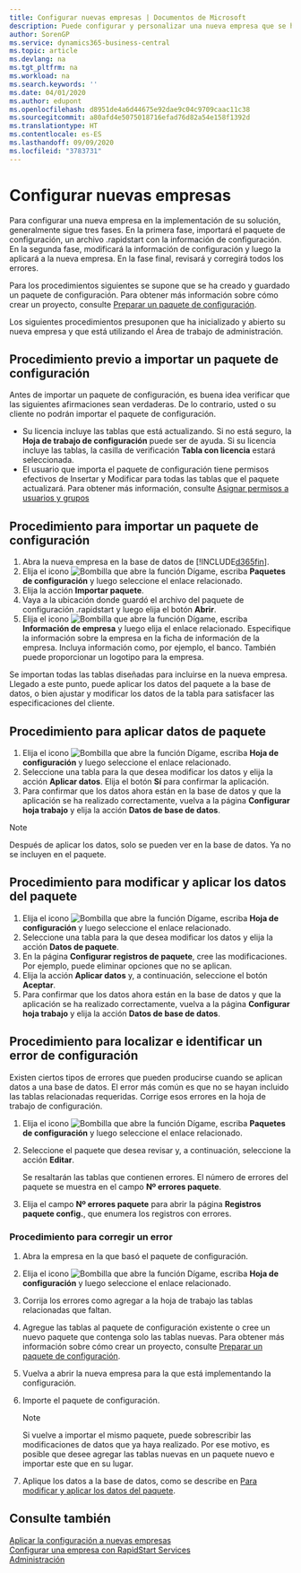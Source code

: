 ```yaml
---
title: Configurar nuevas empresas | Documentos de Microsoft
description: Puede configurar y personalizar una nueva empresa que se haya creado. Para ajustar la implementación, procederá en tres fases para completar la configuración.
author: SorenGP
ms.service: dynamics365-business-central
ms.topic: article
ms.devlang: na
ms.tgt_pltfrm: na
ms.workload: na
ms.search.keywords: ''
ms.date: 04/01/2020
ms.author: edupont
ms.openlocfilehash: d8951de4a6d44675e92dae9c04c9709caac11c38
ms.sourcegitcommit: a80afd4e5075018716efad76d82a54e158f1392d
ms.translationtype: HT
ms.contentlocale: es-ES
ms.lasthandoff: 09/09/2020
ms.locfileid: "3783731"
---
```

# <a name="configure-new-companies"></a>Configurar nuevas empresas
Para configurar una nueva empresa en la implementación de su solución, generalmente sigue tres fases. En la primera fase, importará el paquete de configuración, un archivo .rapidstart con la información de configuración. En la segunda fase, modificará la información de configuración y luego la aplicará a la nueva empresa. En la fase final, revisará y corregirá todos los errores.  

Para los procedimientos siguientes se supone que se ha creado y guardado un paquete de configuración. Para obtener más información sobre cómo crear un proyecto, consulte [Preparar un paquete de configuración](admin-how-to-prepare-a-configuration-package.md).  

Los siguientes procedimientos presuponen que ha inicializado y abierto su nueva empresa y que está utilizando el Área de trabajo de administración.

## <a name="before-you-import-a-configuration-package"></a>Procedimiento previo a importar un paquete de configuración
Antes de importar un paquete de configuración, es buena idea verificar que las siguientes afirmaciones sean verdaderas. De lo contrario, usted o su cliente no podrán importar el paquete de configuración.

* Su licencia incluye las tablas que está actualizando. Si no está seguro, la **Hoja de trabajo de configuración** puede ser de ayuda. Si su licencia incluye las tablas, la casilla de verificación **Tabla con licencia** estará seleccionada.  
* El usuario que importa el paquete de configuración tiene permisos efectivos de Insertar y Modificar para todas las tablas que el paquete actualizará. Para obtener más información, consulte [Asignar permisos a usuarios y grupos](ui-define-granular-permissions.md) 

## <a name="to-import-a-configuration-package"></a>Procedimiento para importar un paquete de configuración  
1. Abra la nueva empresa en la base de datos de [!INCLUDE[d365fin](includes/d365fin_md.md)].  
2. Elija el icono ![Bombilla que abre la función Dígame](media/ui-search/search_small.png "Dígame qué desea hacer"), escriba **Paquetes de configuración** y luego seleccione el enlace relacionado.  
3. Elija la acción **Importar paquete**.  
4. Vaya a la ubicación donde guardó el archivo del paquete de configuración .rapidstart y luego elija el botón **Abrir**.  
5. Elija el icono ![Bombilla que abre la función Dígame](media/ui-search/search_small.png "Dígame qué desea hacer"), escriba **Información de empresa** y luego elija el enlace relacionado. Especifique la información sobre la empresa en la ficha de información de la empresa. Incluya información como, por ejemplo, el banco. También puede proporcionar un logotipo para la empresa.  

Se importan todas las tablas diseñadas para incluirse en la nueva empresa. Llegado a este punto, puede aplicar los datos del paquete a la base de datos, o bien ajustar y modificar los datos de la tabla para satisfacer las especificaciones del cliente.  

## <a name="to-apply-package-data"></a>Procedimiento para aplicar datos de paquete  
1. Elija el icono ![Bombilla que abre la función Dígame](media/ui-search/search_small.png "Dígame qué desea hacer"), escriba **Hoja de configuración** y luego seleccione el enlace relacionado.  
2. Seleccione una tabla para la que desea modificar los datos y elija la acción **Aplicar datos**. Elija el botón **Sí** para confirmar la aplicación.
3. Para confirmar que los datos ahora están en la base de datos y que la aplicación se ha realizado correctamente, vuelva a la página **Configurar hoja trabajo** y elija la acción **Datos de base de datos**.  

> [!NOTE]  
>  Después de aplicar los datos, solo se pueden ver en la base de datos. Ya no se incluyen en el paquete.  

## <a name="to-modify-and-apply-package-data"></a>Procedimiento para modificar y aplicar los datos del paquete  
1. Elija el icono ![Bombilla que abre la función Dígame](media/ui-search/search_small.png "Dígame qué desea hacer"), escriba **Hoja de configuración** y luego seleccione el enlace relacionado.  
2. Seleccione una tabla para la que desea modificar los datos y elija la acción **Datos de paquete**.  
3. En la página **Configurar registros de paquete**, cree las modificaciones. Por ejemplo, puede eliminar opciones que no se aplican.  
4. Elija la acción **Aplicar datos** y, a continuación, seleccione el botón **Aceptar**.  
5. Para confirmar que los datos ahora están en la base de datos y que la aplicación se ha realizado correctamente, vuelva a la página **Configurar hoja trabajo** y elija la acción **Datos de base de datos**.  

## <a name="to-locate-and-identify-a-configuration-error"></a>Procedimiento para localizar e identificar un error de configuración  
Existen ciertos tipos de errores que pueden producirse cuando se aplican datos a una base de datos. El error más común es que no se hayan incluido las tablas relacionadas requeridas. Corrige esos errores en la hoja de trabajo de configuración.

1. Elija el icono ![Bombilla que abre la función Dígame](media/ui-search/search_small.png "Dígame qué desea hacer"), escriba **Paquetes de configuración** y luego seleccione el enlace relacionado.  
2. Seleccione el paquete que desea revisar y, a continuación, seleccione la acción **Editar**.  

    Se resaltarán las tablas que contienen errores. El número de errores del paquete se muestra en el campo **Nº errores paquete**.  

3. Elija el campo **Nº errores paquete** para abrir la página **Registros paquete config.**, que enumera los registros con errores.  

### <a name="to-fix-an-error"></a>Procedimiento para corregir un error  
1. Abra la empresa en la que basó el paquete de configuración.  
2. Elija el icono ![Bombilla que abre la función Dígame](media/ui-search/search_small.png "Dígame qué desea hacer"), escriba **Hoja de configuración** y luego seleccione el enlace relacionado.  
3. Corrija los errores como agregar a la hoja de trabajo las tablas relacionadas que faltan.  
4. Agregue las tablas al paquete de configuración existente o cree un nuevo paquete que contenga solo las tablas nuevas. Para obtener más información sobre cómo crear un proyecto, consulte [Preparar un paquete de configuración](admin-how-to-prepare-a-configuration-package.md).  
5. Vuelva a abrir la nueva empresa para la que está implementando la configuración.  
6. Importe el paquete de configuración.  

    > [!NOTE]  
    >  Si vuelve a importar el mismo paquete, puede sobrescribir las modificaciones de datos que ya haya realizado. Por ese motivo, es posible que desee agregar las tablas nuevas en un paquete nuevo e importar este que en su lugar.  

7. Aplique los datos a la base de datos, como se describe en [Para modificar y aplicar los datos del paquete](admin-how-to-configure-new-companies.md#to-modify-and-apply-package-data).

## <a name="see-also"></a>Consulte también  
[Aplicar la configuración a nuevas empresas](admin-apply-configuration-to-new-companies.md)  
[Configurar una empresa con RapidStart Services](admin-set-up-a-company-with-rapidstart.md)  
[Administración](admin-setup-and-administration.md)

